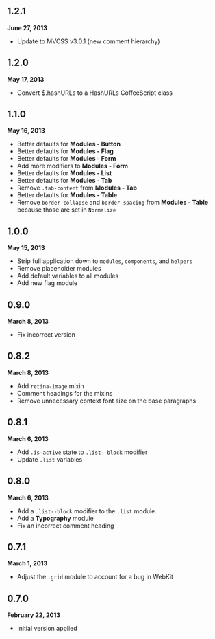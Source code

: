 ## 1.2.1
**June 27, 2013**

- Update to MVCSS v3.0.1 (new comment hierarchy)

## 1.2.0
**May 17, 2013**

- Convert $.hashURLs to a HashURLs CoffeeScript class

## 1.1.0
**May 16, 2013**

- Better defaults for **Modules - Button**
- Better defaults for **Modules - Flag**
- Better defaults for **Modules - Form**
- Add more modifiers to **Modules - Form**
- Better defaults for **Modules - List**
- Better defaults for **Modules - Tab**
- Remove `.tab-content` from **Modules - Tab**
- Better defaults for **Modules - Table**
- Remove `border-collapse` and `border-spacing` from **Modules - Table** because those are set in `Normalize`

## 1.0.0
**May 15, 2013**

- Strip full application down to `modules`, `components`, and `helpers`
- Remove placeholder modules
- Add default variables to all modules
- Add new flag module

## 0.9.0
**March 8, 2013**

- Fix incorrect version

## 0.8.2
**March 8, 2013**

- Add `retina-image` mixin
- Comment headings for the mixins
- Remove unnecessary context font size on the base paragraphs

## 0.8.1
**March 6, 2013**

- Add `.is-active` state to `.list--block` modifier
- Update `.list` variables

## 0.8.0
**March 6, 2013**

- Add a `.list--block` modifier to the `.list` module
- Add a **Typography** module
- Fix an incorrect comment heading

## 0.7.1
**March 1, 2013**

- Adjust the `.grid` module to account for a bug in WebKit

## 0.7.0
**February 22, 2013**

- Initial version applied

